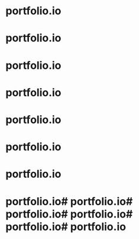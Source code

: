 # portfolio.io
# portfolio.io
# portfolio.io
# portfolio.io
# portfolio.io
# portfolio.io
# portfolio.io
# portfolio.io# portfolio.io# portfolio.io# portfolio.io# portfolio.io# portfolio.io
